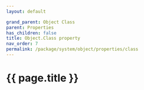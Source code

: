 ```yaml
---
layout: default

grand_parent: Object Class
parent: Properties
has_children: false
title: Object.Class property
nav_order: 7
permalink: /package/system/object/properties/class
---
```

# {{ page.title }}